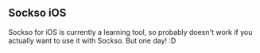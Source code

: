 
Sockso iOS
----------

Sockso for iOS is currently a learning tool, so probably doesn't work
if you actually want to use it with Sockso.  But one day! :D

